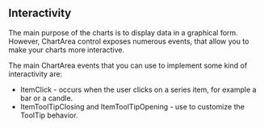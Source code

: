 ## Interactivity
The main purpose of the charts is to display data in a graphical form. However, ChartArea control exposes numerous events, that allow you to make your charts more interactive.

The main ChartArea events that you can use to implement some kind of interactivity are:

   - ItemClick - occurs when the user clicks on a series item, for example a bar or a candle.
   - ItemToolTipClosing and ItemToolTipOpening - use to customize the ToolTip behavior.
